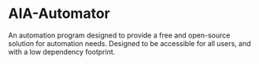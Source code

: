 # AIA-Automator
An automation program designed to provide a free and open-source solution for automation needs. Designed to be accessible for all users, and with a low dependency footprint.
